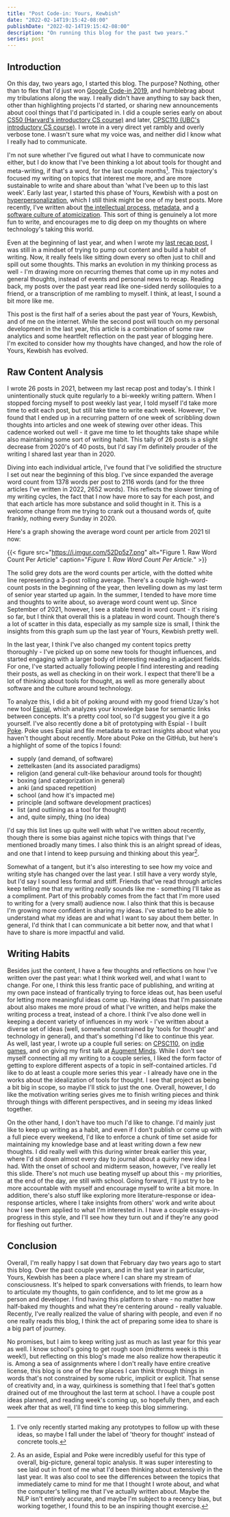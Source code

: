 ```yaml
---
title: "Post Code-in: Yours, Kewbish"
date: "2022-02-14T19:15:42-08:00"
publishDate: "2022-02-14T19:15:42-08:00"
description: "On running this blog for the past two years."
series: post
---
```


## Introduction
On this day, two years ago, I started this blog. The purpose? Nothing, other than to flex that I'd just won [Google Code-in 2019](https://g.co/gci), and humblebrag about my tribulations along the way. I really didn't have anything to say back then, other than highlighting projects I'd started, or sharing new announcements about cool things that I'd participated in. I did a couple series early on about [CS50 (Harvard's introductory CS course)](https://kewbi.sh/blog/posts/200621/) and later, [CPSC110 (UBC's introductory CS course)](https://kewbi.sh/blog/posts/201213/). I wrote in a very direct yet rambly and overly verbose tone. I wasn't sure what my voice was, and neither did I know what I really had to communicate.

I'm not sure whether I've figured out what I have to communicate now either, but I do know that I've been thinking a lot about tools for thought and meta-writing, if that's a word, for the last couple months[^1]. This trajectory's focused my writing on topics that interest me more, and are more sustainable to write and share about than 'what I've been up to this last week'. Early last year, I started this phase of Yours, Kewbish with a post on [hyperpersonalization](https://kewbi.sh/blog/posts/210124/), which I still think might be one of my best posts. More recently, I've written about [the intellectual process](https://kewbi.sh/blog/posts/210905/), [metadata](https://kewbi.sh/blog/posts/211114/), and [a software culture of atomicization](https://kewbi.sh/blog/posts/211219/). This sort of thing is genuinely a lot more fun to write, and encourages me to dig deep on my thoughts on where technology's taking this world.

Even at the beginning of last year, and when I wrote my [last recap post](https://kewbi.sh/blog/posts/210214/), I was still in a mindset of trying to pump out content and build a habit of writing. Now, it really feels like sitting down every so often just to chill and spill out some thoughts. This marks an evolution in my thinking process as well - I'm drawing more on recurring themes that come up in my notes and general thoughts, instead of events and personal news to recap. Reading back, my posts over the past year read like one-sided nerdy soliloquies to a friend, or a transcription of me rambling to myself. I think, at least, I sound a bit more like me. 

This post is the first half of a series about the past year of Yours, Kewbish, and of me on the internet. While the second post will touch on my personal development in the last year, this article is a combination of some raw analytics and some heartfelt reflection on the past year of blogging here. I'm excited to consider how my thoughts have changed, and how the role of Yours, Kewbish has evolved.

## Raw Content Analysis
I wrote 26 posts in 2021, between my last recap post and today's. I think I unintentionally stuck quite regularly to a bi-weekly writing pattern. When I stopped forcing myself to post weekly last year, I told myself I'd take more time to edit each post, but still take time to write each week. However, I've found that I ended up in a recurring pattern of one week of scribbling down thoughts into articles and one week of stewing over other ideas. This cadence worked out well - it gave me time to let thoughts take shape while also maintaining some sort of writing habit. This tally of 26 posts is a slight decrease from 2020's of 40 posts, but I'd say I'm definitely prouder of the writing I shared last year than in 2020. 

Diving into each individual article, I've found that I've solidified the structure I set out near the beginning of this blog. I've since expanded the average word count from 1378 words per post to 2116 words (and for the three articles I've written in 2022, 2652 words). This reflects the slower timing of my writing cycles, the fact that I now have more to say for each post, and that each article has more substance and solid thought in it. This is a welcome change from me trying to crank out a thousand words of, quite frankly, nothing every Sunday in 2020. 

Here's a graph showing the average word count per article from 2021 til now:

{{< figure src="https://i.imgur.com/52Dp5z7.png" alt="Figure 1. Raw Word Count Per Article" caption="*Figure 1. Raw Word Count Per Article.*" >}}

The solid grey dots are the word counts per article, with the dotted white line representing a 3-post rolling average. There's a couple high-word-count posts in the beginning of the year, then levelling down as my last term of senior year started up again. In the summer, I tended to have more time and thoughts to write about, so average word count went up. Since September of 2021, however, I see a stable trend in word count - it's rising so far, but I think that overall this is a plateau in word count. Though there's a lot of scatter in this data, especially as my sample size is small, I think the insights from this graph sum up the last year of Yours, Kewbish pretty well. 

In the last year, I think I've also changed my content topics pretty thoroughly - I've picked up on some new tools for thought influences, and started engaging with a larger body of interesting reading in adjacent fields. For one, I've started actually following people I find interesting and reading their posts, as well as checking in on their work. I expect that there'll be a lot of thinking about tools for thought, as well as more generally about software and the culture around technology.

To analyze this, I did a bit of poking around with my good friend Uzay's hot new tool [Espial](https://github.com/Uzay-G/espial), which analyzes your knowledge base for semantic links between concepts. It's a pretty cool tool, so I'd suggest you give it a go yourself. I've also recently done a bit of prototyping with Espial - I built [Poke](https://github.com/kewbish/whimsy/tree/master/poke). Poke uses Espial and file metadata to extract insights about what you haven't thought about recently. More about Poke on the GitHub, but here's a highlight of some of the topics I found:

- supply (and demand, of software)
- zettelkasten (and its associated paradigms)
- religion (and general cult-like behaviour around tools for thought)
- boxing (and categorization in general)
- anki (and spaced repetition)
- school (and how it's impacted me)
- principle (and software development practices)
- list (and outlining as a tool for thought)
- and, quite simply, thing (no idea)

I'd say this list lines up quite well with what I've written about recently, though there is some bias against niche topics with things that I've mentioned broadly many times. I also think this is an alright spread of ideas, and one that I intend to keep pursuing and thinking about this year[^2].

Somewhat of a tangent, but it's also interesting to see how my voice and writing style has changed over the last year. I still have a very wordy style, but I'd say I sound less formal and stiff. Friends that've read through articles keep telling me that my writing *really* sounds like me - something I'll take as a compliment. Part of this probably comes from the fact that I'm more used to writing for a (very small) audience now. I also think that this is because I'm growing more confident in sharing my ideas. I've started to be able to understand what my ideas are and what I want to say about them better. In general, I'd think that I can communicate a bit better now, and that what I have to share is more impactful and valid.

## Writing Habits
Besides just the content, I have a few thoughts and reflections on how I've written over the past year: what I think worked well, and what I want to change. For one, I think this less frantic pace of publishing, and writing at my own pace instead of frantically trying to force ideas out, has been useful for letting more meaningful ideas come up. Having ideas that I'm passionate about also makes me more proud of what I've written, and helps make the writing process a treat, instead of a chore. I think I've also done well in keeping a decent variety of influences in my work - I've written about a diverse set of ideas (well, somewhat constrained by 'tools for thought' and technology in general), and that's something I'd like to continue this year. As well, last year, I wrote up a couple full series: on [CPSC110](https://kewbi.sh/blog/posts/201213/), on [indie games](https://kewbi.sh/blog/posts/210523/), and on giving my first talk at [Augment Minds](https://kewbi.sh/blog/posts/210801/). While I don't see myself connecting all my writing to a couple series, I liked the form factor of getting to explore different aspects of a topic in self-contained articles. I'd like to do at least a couple more series this year - I already have one in the works about the idealization of tools for thought. I see that project as being a bit big in scope, so maybe I'll stick to just the one. Overall, however, I do like the motivation writing series gives me to finish writing pieces and think through things with different perspectives, and in seeing my ideas linked together.

On the other hand, I don't have too much I'd like to change. I'd mainly just like to keep up writing as a habit, and even if I don't publish or come up with a full piece every weekend, I'd like to enforce a chunk of time set aside for maintaining my knowledge base and at least writing down a few new thoughts. I did really well with this during winter break earlier this year, where I'd sit down almost every day to journal about a quirky new idea I had. With the onset of school and midterm season, however, I've really let this slide. There's not much use beating myself up about this - my priorities, at the end of the day, are still with school. Going forward, I'll just try to be more accountable with myself and encourage myself to write a bit more. In addition, there's also stuff like exploring more literature-response or idea-response articles, where I take insights from others' work and write about how I see them applied to what I'm interested in. I have a couple essays-in-progress in this style, and I'll see how they turn out and if they're any good for fleshing out further.

## Conclusion
Overall, I'm really happy I sat down that February day two years ago to start this blog. Over the past couple years, and in the last year in particular, Yours, Kewbish has been a place where I can share my stream of consciousness. It's helped to spark conversations with friends, to learn how to articulate my thoughts, to gain confidence, and to let me grow as a person and developer. I find having this platform to share - no matter how half-baked my thoughts and what they're centering around - really valuable. Recently, I've really realized the value of sharing with people, and even if no one really reads this blog, I think the act of preparing some idea to share is a big part of journey.

No promises, but I aim to keep writing just as much as last year for this year as well. I know school's going to get rough soon (midterms week is this week!), but reflecting on this blog's made me also realize how therapeutic it is. Among a sea of assignments where I don't really have entire creative license, this blog is one of the few places I can think through things in words that's not constrained by some rubric, implicit or explicit. That sense of creativity and, in a way, quirkiness is something that I feel that's gotten drained out of me throughout the last term at school. I have a couple post ideas planned, and reading week's coming up, so hopefully then, and each week after that as well, I'll find time to keep this blog simmering.

[^1]: I've only recently started making any prototypes to follow up with these ideas, so maybe I fall under the label of 'theory for thought' instead of concrete tools. 

[^2]: As an aside, Espial and Poke were incredibly useful for this type of overall, big-picture, general topic analysis. It was super interesting to see laid out in front of me what I'd been thinking about extensively in the last year. It was also cool to see the differences between the topics that immediately came to mind for me that I thought I wrote about, and what the computer's telling me that I've actually written about. Maybe the NLP isn't entirely accurate, and maybe I'm subject to a recency bias, but working together, I found this to be an inspiring thought exercise.
